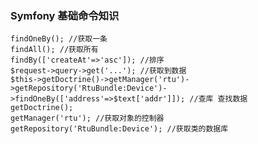### Symfony 基础命令知识

	findOneBy(); //获取一条
	findAll(); //获取所有
	findBy(['createAt'=>'asc']); //排序
	$request->query->get('...'); //获取到数据
	$this->getDoctrine()->getManager('rtu')->getRepository('RtuBundle:Device')->findOneBy(['address'=>$text['addr']]); //查库 查找数据
	getDoctrine();
	getManager('rtu'); //获取对象的控制器
	getRepository('RtuBundle:Device'); //获取类的数据库
